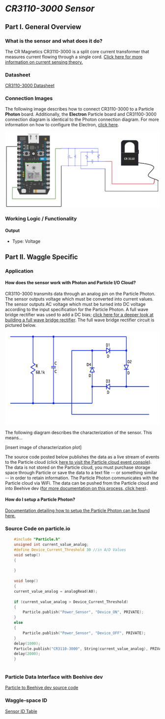 # *CR3110-3000 Sensor*
## Part I. General Overview
### What is the sensor and what does it do?

The CR Magnetics CR3110-3000 is a split core current transformer that measures current flowing through a single cord. [Click here for more information on current sensing theory.](http://www.nktechnologies.com/engineering-resources/current-sensing-theory/)

### Datasheet
[CR3110-3000 Datasheet](https://github.com/JordanFleming/sensor_documentation/blob/master/datasheets/CR3110_datasheet.jpg)
### Connection Images
The following image describes how to connect CR3110-3000 to a Particle **Photon** board. Additionally, the **Electron** Particle board and CR31100-3000 connection diagram is identical to the Photon connection diagram. For more information on how to configure the Electron, [click here](https://github.com/charihara/Experimental_Sensors/blob/master/Electron_Instructions.md).


<img src="https://github.com/JordanFleming/sensor_documentation/blob/master/CR3110-3000/images/CR3110_full_connection_diagram.png?raw=true">

### Working Logic / Functionality
#### Output
* Type: Voltage

## Part II. Waggle Specific
### Application
#### How does the sensor work with Photon and Particle I/O Cloud?
CR3110-3000 transmits data through an analog pin on the Particle Photon. The sensor outputs voltage which must be converted into current values. The sensor outputs AC voltage which must be turned into DC voltage according to the input specification for the Particle Photon. A full wave bridge rectifier was used to add a DC bias; [click here for a deeper look at building a full wave bridge rectifier](http://www.electronics-tutorials.ws/diode/diode_6.html). The full wave bridge rectifier circuit is pictured below.

<img src="https://github.com/JordanFleming/sensor_documentation/blob/master/CR3110-3000/images/fullwave_bridge_rectifier.png?raw=true" width="600" height="300">

The following diagram describes the characterization of the sensor. This means...

[insert image of characterization plot]

The source code posted below publishes the data as a live stream of events to the Particle cloud (click [here to visit the Particle cloud event console](https://console.particle.io/events)). The data is not stored on the Particle cloud, you must purchase storage space through Particle or save the data to a text file -- or something similar -- in order to retain information. The Particle Photon communicates with the Particle cloud via WiFi. The data can be pushed from the Particle cloud and into Beehive dev ([for more documentation on this process, click here](#beehive)).

#### How do I setup a Particle Photon?
[Documentation detailing how to setup the Particle Photon can be found here.](https://github.com/charihara/Experimental_Sensors/blob/master/Photon_Instructions.md)

### Source Code on particle.io
```C
    #include "Particle.h"
    unsigned int current_value_analog;
    #define Device_Current_Threshold 30 //in A/D Values
    void setup()
    {
    
    }

    void loop()
    {
    current_value_analog = analogRead(A0);
    
    if (current_value_analog > Device_Current_Threshold)
    {
        Particle.publish("Power_Sensor", "Device_ON", PRIVATE);
    }
    else
    {
        Particle.publish("Power_Sensor", "Device_OFF", PRIVATE);
    }
    delay(1000);
    Particle.publish("CR3110-3000", String(current_value_analog), PRIVATE);
    delay(2000);
    }
    
 ```
    
    
### Particle Data Interface with Beehive dev <a name="beehive"></a>

[Particle to Beehive dev source code](https://github.com/JordanFleming/sensor_documentation/blob/master/Particle_to_Beehive_plugin)
### Waggle-space ID
[Sensor ID Table](https://github.com/JordanFleming/sensor_documentation/blob/master/Sensor_IDs.md)

